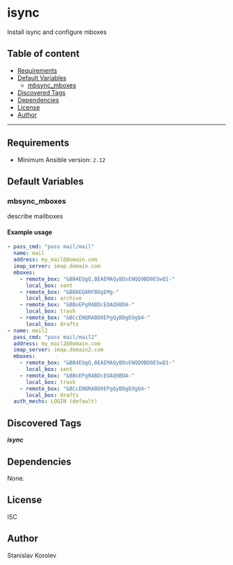 # isync

Install isync and configure mboxes

## Table of content

- [Requirements](#requirements)
- [Default Variables](#default-variables)
  - [mbsync_mboxes](#mbsync_mboxes)
- [Discovered Tags](#discovered-tags)
- [Dependencies](#dependencies)
- [License](#license)
- [Author](#author)

---

## Requirements

- Minimum Ansible version: `2.12`

## Default Variables

### mbsync_mboxes

describe mailboxes

#### Example usage

```YAML
- pass_cmd: "pass mail/mail"
  name: mail
  address: my_mail@domain.com
  imap_server: imap.domain.com
  mboxes:
    - remote_box: "&BB4EQgQ,BEAEMAQyBDsENQQ9BD0ESwQ1-"
      local_box: sent
    - remote_box: "&BBAEQARFBDgEMg-"
      local_box: archive
    - remote_box: "&BBoEPgRABDcEOAQ9BDA-"
      local_box: trash
    - remote_box: "&BCcENQRABD0EPgQyBDgEOgQ4-"
      local_box: drafts
- name: mail2
  pass_cmd: "pass mail/mail2"
  address: my_mail2@domain.com
  imap_server: imap.domain2.com
  mboxes:
    - remote_box: "&BB4EQgQ,BEAEMAQyBDsENQQ9BD0ESwQ1-"
      local_box: sent
    - remote_box: "&BBoEPgRABDcEOAQ9BDA-"
      local_box: trash
    - remote_box: "&BCcENQRABD0EPgQyBDgEOgQ4-"
      local_box: drafts
  auth_mechs: LOGIN (default)
```

## Discovered Tags

**_isync_**


## Dependencies

None.

## License

ISC

## Author

Stanislav Korolev

